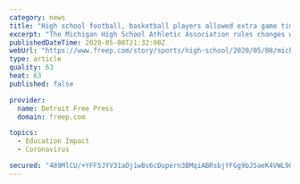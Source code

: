 ```yaml
---
category: news
title: "High school football, basketball players allowed extra game time, among MHSAA changes"
excerpt: "The Michigan High School Athletic Association rules changes will help schools field junior varsity teams; basketball seeding system altered"
publishedDateTime: 2020-05-08T21:32:00Z
webUrl: "https://www.freep.com/story/sports/high-school/2020/05/08/michigan-high-school-football-basketball-extra-game-playing-time-rules/3098649001/"
type: article
quality: 63
heat: 63
published: false

provider:
  name: Detroit Free Press
  domain: freep.com

topics:
  - Education Impact
  - Coronavirus

secured: "489MlCU/+YFF5JYV31aDj1wBs6cDupern3BMqiABRsbjYFGg9bJ5aeK4VWL9GpPjcYlbVj8c0vS2voaJxczBYbFqhQpSafCcHVs9gmIMEwguscvnUTrYsadKMVnHJIhpCovvPoY0D2+DEbCR18j4e8465rZxi/biWqRaoDYG04FKQQcs7H8wNjzzTRFzVThz6FxmtQjAX0EYzNfNFS0CN3EiJlkI5XH32Gi2+FSTUy92gpVlaLUWttTwHksdM27XzfWYhSX6BtiQNcCOAEejGxAS9nQ0OnBE08ihSnZKovuR79dgEdtb4HZies8Vs3tjbKAn7KLWDauWbzo3oYv/oY27lUb9JeL6vhJcGmj+SxnKqmiFdpXwPcuDu8k8JXQvWGs1i8q0IDxxpyRiztoJeaTMdaVPXEWsgSnOP/koWzZKr8tpeNoLN6uuryfD5LFzDwJ3Ud9tq8QQQwwkzHG7tKCZUDGfKXoTWKKxVvz5hvI=;BMZl52AKl5T4w4t9ZWaeuA=="
---
```


